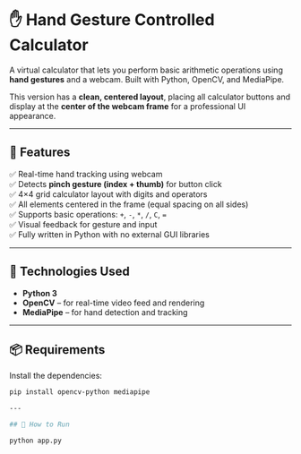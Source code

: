 # ✋ Hand Gesture Controlled Calculator

A virtual calculator that lets you perform basic arithmetic operations using **hand gestures** and a webcam. Built with Python, OpenCV, and MediaPipe.

This version has a **clean, centered layout**, placing all calculator buttons and display at the **center of the webcam frame** for a professional UI appearance.

---

## 🎯 Features

✅ Real-time hand tracking using webcam  
✅ Detects **pinch gesture (index + thumb)** for button click  
✅ 4×4 grid calculator layout with digits and operators  
✅ All elements centered in the frame (equal spacing on all sides)  
✅ Supports basic operations: `+`, `-`, `*`, `/`, `C`, `=`  
✅ Visual feedback for gesture and input  
✅ Fully written in Python with no external GUI libraries

---

## 🧰 Technologies Used

- **Python 3**
- **OpenCV** – for real-time video feed and rendering
- **MediaPipe** – for hand detection and tracking

---

## 📦 Requirements

Install the dependencies:

```bash
pip install opencv-python mediapipe

---

## 🚀 How to Run

python app.py

